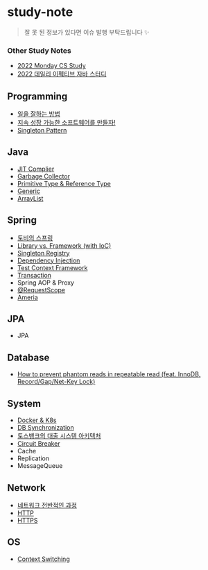 # study-note

> 잘 못 된 정보가 있다면 이슈 발행 부탁드립니다 ✨

### Other Study Notes

- [2022 Monday CS Study](https://github.com/woowacourse-study/2022-Monday-CS-Study)
- [2022 데일리 이펙티브 자바 스터디](https://github.com/woowacourse-study/2022-daily-effective-java)

## Programming

- [일을 잘하는 방법](./programming/career.md)
- [지속 성장 가능한 소프트웨어를 만들자!](./programming/code.md)
- [Singleton Pattern](https://github.com/woowacourse-study/2022-Monday-CS-Study/blob/main/Design/1.md)

## Java

- [JIT Complier](./java/jit-compiler.md)
- [Garbage Collector](https://github.com/woowacourse-study/2022-Monday-CS-Study/blob/main/Java/2.md)
- [Primitive Type & Reference Type](./java/primitive-reference-type.md)
- [Generic](./java/generic.md)
- [ArrayList](https://github.com/woowacourse-study/2022-Monday-CS-Study/blob/main/Java/40.md)

## Spring

- [토비의 스프링](./spring/toby-spring.md)
- [Library vs. Framework (with IoC)](./spring/library-framework.md)
- [Singleton Registry](./spring/singleton-registry.md)
- [Dependency Injection](./spring/di.md)
- [Test Context Framework](./spring/test-context-framwork.md)
- [Transaction](./spring/transaction.md)
- Spring AOP & Proxy
- [@RequestScope](./spring/request-scope.md)
- [Ameria](./spring/armeria.md)

## JPA

- JPA

## Database

- [How to prevent phantom reads in repeatable read (feat. InnoDB, Record/Gap/Net-Key Lock)](./db/innodb-phantom-read.md)

## System

- [Docker & K8s](./system/docker-k8s.md)
- [DB Synchronization](./system/db-synchronization.md)
- [토스뱅크의 대출 시스템 아키텍처](./system/toss-bank-system-architecture.md)
- [Circuit Breaker](./system/circuit-breaker.md)
- Cache
- Replication
- MessageQueue

## Network

- [네트워크 전반적인 과정](./network/networking-flow.md)
- [HTTP](./network/http.md)
- [HTTPS](./network/https.md)

## OS

- [Context Switching](https://github.com/woowacourse-study/2022-Monday-CS-Study/blob/main/OperatingSystem/16.md)
